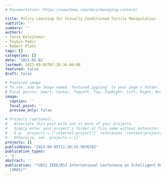 ```yaml
---
# Documentation: https://wowchemy.com/docs/managing-content/

title: Policy Learning for Visually Conditioned Tactile Manipulation
subtitle: ''
summary: ''
authors:
- Tarık Keleştemur
- Taşkın Padır
- Robert Platt
tags: []
categories: []
date: '2021-01-01'
lastmod: 2023-09-05T07:20:34-04:00
featured: false
draft: false

# Featured image
# To use, add an image named `featured.jpg/png` to your page's folder.
# Focal points: Smart, Center, TopLeft, Top, TopRight, Left, Right, BottomLeft, Bottom, BottomRight.
image:
  caption: ''
  focal_point: ''
  preview_only: false

# Projects (optional).
#   Associate this post with one or more of your projects.
#   Simply enter your project's folder or file name without extension.
#   E.g. `projects = ["internal-project"]` references `content/project/deep-learning/index.md`.
#   Otherwise, set `projects = []`.
projects: []
publishDate: '2023-09-05T11:20:33.507676Z'
publication_types:
- '1'
abstract: ''
publication: '*2021 IEEE/RSJ International Conference on Intelligent Robots and Systems
  (IROS)*'
---
```

